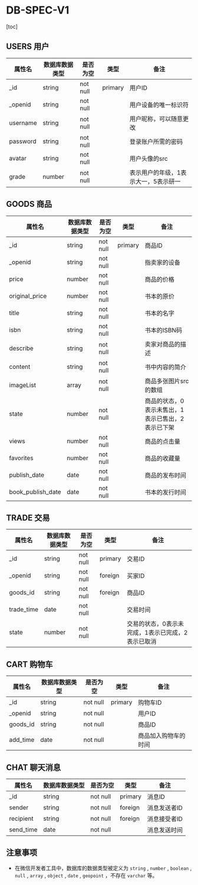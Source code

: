 # **DB-SPEC-V1**

[toc]

## USERS 用户

| 属性名   | 数据库数据类型 | 是否为空 | 类型    | 备注                                 |
| -------- | -------------- | -------- | ------- | ------------------------------------ |
| _id      | string         | not null | primary | 用户ID                               |
| _openid  | string         | not null |         | 用户设备的唯一标识符                 |
| username | string         | not null |         | 用户昵称，可以随意更改               |
| password | string         | not null |         | 登录账户所需的密码                   |
| avatar   | string         | not null |         | 用户头像的src                        |
| grade    | number         | not null |         | 表示用户的年级，1表示大一，5表示研一 |



## GOODS 商品

| 属性名            | 数据库数据类型 | 是否为空 | 类型    | 备注                                              |
| ----------------- | -------------- | -------- | ------- | ------------------------------------------------- |
| _id               | string         | not null | primary | 商品ID                                            |
| _openid           | string         | not null |         | 指卖家的设备                                      |
| price             | number         | not null |         | 商品的价格                                        |
| original_price    | number         | not null |         | 书本的原价                                        |
| title             | string         | not null |         | 书本的名字                                        |
| isbn              | string         | not null |         | 书本的ISBN码                                      |
| describe          | string         | not null |         | 卖家对商品的描述                                  |
| content           | string         | not null |         | 书中内容的简介                                    |
| imageList         | array          | not null |         | 商品多张图片src的数组                             |
| state             | number         | not null |         | 商品的状态，0表示未售出，1表示已售出，2表示已下架 |
| views             | number         | not null |         | 商品的点击量                                      |
| favorites         | number         | not null |         | 商品的收藏量                                      |
| publish_date      | date           | not null |         | 商品的发布时间                                    |
| book_publish_date | date           | not null |         | 书本的发行时间                                    |



## TRADE 交易

| 属性名     | 数据库数据类型 | 是否为空 | 类型    | 备注                                              |
| ---------- | -------------- | -------- | ------- | ------------------------------------------------- |
| _id        | string         | not null | primary | 交易ID                                            |
| _openid    | string         | not null | foreign | 买家ID                                            |
| goods_id   | string         | not null | foreign | 商品ID                                            |
| trade_time | date           | not null |         | 交易时间                                          |
| state      | number         | not null |         | 交易的状态，0表示未完成，1表示已完成，2表示已取消 |



## CART 购物车

| 属性名   | 数据库数据类型 | 是否为空 | 类型    | 备注                 |
| -------- | -------------- | -------- | ------- | -------------------- |
| _id      | string         | not null | primary | 购物车ID             |
| _openid  | string         | not null |         | 用户ID               |
| goods_id | string         | not null |         | 商品ID               |
| add_time | date           | not null |         | 商品加入购物车的时间 |



## CHAT 聊天消息

| 属性名    | 数据库数据类型 | 是否为空 | 类型    | 备注         |
| --------- | -------------- | -------- | ------- | ------------ |
| _id       | string         | not null | primary | 消息ID       |
| sender    | string         | not null | foreign | 消息发送者ID |
| recipient | string         | not null | foreign | 消息接受者ID |
| send_time | date           | not null |         | 消息发送时间 |



## 注意事项

- 在微信开发者工具中，数据库的数据类型被定义为 `string` , `number` , `boolean` , `null` , `array` , `object` , `date` , `geopoint` ，不存在 `varchar` 等。


